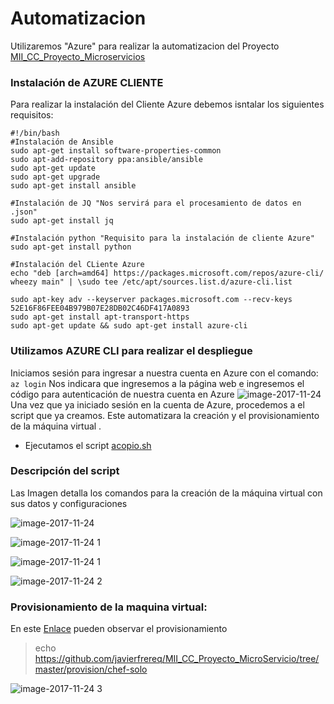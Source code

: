 # Automatizacion
Utilizaremos "Azure" para realizar la automatizacion del Proyecto 
[MII_CC_Proyecto_Microservicios](https://javierfrereq.github.io/MII_CC_Proyecto_MicroServicios/)
### Instalación de AZURE CLIENTE
Para realizar la instalación del Cliente Azure debemos isntalar los siguientes requisitos:
```
#!/bin/bash
#Instalación de Ansible
sudo apt-get install software-properties-common
sudo apt-add-repository ppa:ansible/ansible
sudo apt-get update
sudo apt-get upgrade
sudo apt-get install ansible

#Instalación de JQ "Nos servirá para el procesamiento de datos en .json"
sudo apt-get install jq

#Instalación python "Requisito para la instalación de cliente Azure"
sudo apt-get install python

#Instalación del CLiente Azure
echo "deb [arch=amd64] https://packages.microsoft.com/repos/azure-cli/ wheezy main" | \sudo tee /etc/apt/sources.list.d/azure-cli.list

sudo apt-key adv --keyserver packages.microsoft.com --recv-keys 52E16F86FEE04B979B07E28DB02C46DF417A0893
sudo apt-get install apt-transport-https
sudo apt-get update && sudo apt-get install azure-cli
```

### Utilizamos AZURE CLI para realizar el despliegue
Iniciamos sesión para ingresar a nuestra cuenta en Azure con el comando:
```az login```
Nos indicara que ingresemos a la página web e ingresemos el código para autenticación de nuestra cuenta en Azure
![image-2017-11-24](https://user-images.githubusercontent.com/32844919/33214122-d5db1eaa-d12a-11e7-9609-d07ef97bd301.jpg)
Una vez que ya iniciado sesión en la cuenta de Azure, procedemos a el script que ya creamos. Este automatizara la creación y el provisionamiento de la máquina virtual . 
* Ejecutamos el script [acopio.sh](https://github.com/javierfrereq/MII_CC_Proyecto_MicroServicios/blob/master/acopio.sh) 
### Descripción del script 
Las Imagen detalla los comandos para la creación de la máquina virtual con sus datos y configuraciones

![image-2017-11-24](https://user-images.githubusercontent.com/32844919/33214783-95bedfa2-d12d-11e7-97f6-162affcef587.png)

![image-2017-11-24 1](https://user-images.githubusercontent.com/32844919/33215169-0a9a1c50-d12f-11e7-9ce6-d8246257dec0.jpg)

![image-2017-11-24 1](https://user-images.githubusercontent.com/32844919/33215204-35eba086-d12f-11e7-9344-51e46481a0e3.png)

![image-2017-11-24 2](https://user-images.githubusercontent.com/32844919/33215266-6f59d2b6-d12f-11e7-960f-a465599a4121.png)

### Provisionamiento de la maquina virtual:
En este [Enlace](https://github.com/javierfrereq/MII_CC_Proyecto_MicroServicios/tree/master/provision/chef-solo) pueden observar el provisionamiento
>echo https://github.com/javierfrereq/MII_CC_Proyecto_MicroServicio/tree/master/provision/chef-solo

![image-2017-11-24 3](https://user-images.githubusercontent.com/32844919/33215411-f0e58cbc-d12f-11e7-964f-b2e7502acdd7.png)


